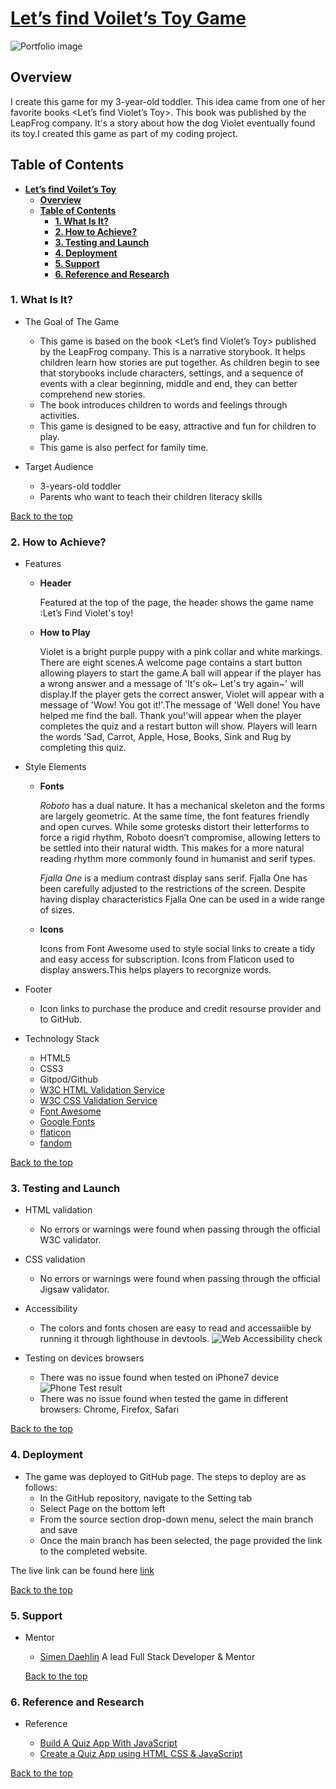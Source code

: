 # [**Let’s find Voilet’s Toy Game**](https://crankycat-loves-coding.github.io/Lets-Find-Violets-Toy/)

![Portfolio image](assets/images/portfolio-image.jpg)

## **Overview**

I create this game for my 3-year-old toddler. This idea came from one of her favorite books <Let’s find Violet’s Toy>. This book was published by the LeapFrog company. It's a story about how the dog Violet eventually found its toy.I created this game as part of my coding project.

## **Table of Contents**

- [**Let’s find Voilet’s Toy**](#overview)
  - [**Overview**](#overview)
  - [**Table of Contents**](#table-of-contents)
    - [**1. What Is It?**](#1-what-is-it)
    - [**2. How to Achieve?**](#2-how-to-achieve)
    - [**3. Testing and Launch**](#3-testing-and-launch)
    - [**4. Deployment**](#4-deployment)
    - [**5. Support**](#5-support)
    - [**6. Reference and Research**](#6-reference-and-research)

### **1. What Is It?**

- The Goal of The Game

  - This game is based on the book <Let’s find Violet’s Toy> published by the LeapFrog company. This is a narrative storybook. It helps children learn how stories are put together. As children begin to see that storybooks include characters, settings, and a sequence of events with a clear beginning, middle and end, they can better comprehend new stories.
  - The book introduces children to words and feelings through activities.
  - This game is designed to be easy, attractive and fun for children to play.
  - This game is also perfect for family time.

- Target Audience

  - 3-years-old toddler
  - Parents who want to teach their children literacy skills

[Back to the top](#overview)

### **2. How to Achieve?**

- Features

  - **Header**

    Featured at the top of the page, the header shows the game name :Let’s Find Violet's toy!

  - **How to Play**

    Violet is a bright purple puppy with a pink collar and white markings. There are eight scenes.A welcome page contains a start button allowing players to start the game.A ball will appear if the player has a wrong answer and a message of 'It's ok~ Let's try again~' will display.If the player gets the correct answer, Violet will appear with a message of 'Wow! You got it!'.The message of 'Well done! You have helped me find the ball. Thank you!'will appear when the player completes the quiz and a restart button will show.
    Players will learn the words 'Sad, Carrot, Apple, Hose, Books, Sink and Rug by completing this quiz.

- Style Elements
  - **Fonts**
  
    *Roboto* has a dual nature. It has a mechanical skeleton and the forms are largely geometric. At the same time, the font features friendly and open curves. While some grotesks distort their letterforms to force a rigid rhythm, Roboto doesn’t compromise, allowing letters to be settled into their natural width. This makes for a more natural reading rhythm more commonly found in humanist and serif types.

    *Fjalla One* is a medium contrast display sans serif. Fjalla One has been carefully adjusted to the restrictions of the screen. Despite having display characteristics Fjalla One can be used in a wide range of sizes.

  - **Icons**

    Icons from Font Awesome used to style social links to create a tidy and easy access for subscription.
    Icons from Flaticon used to display answers.This helps players to recorgnize words.

- Footer
  - Icon links to purchase the produce and credit resourse provider and to GitHub.

- Technology Stack

  - HTML5
  - CSS3
  - Gitpod/Github
  - [W3C HTML Validation Service](https://validator.w3.org/#validate_by_input)
  - [W3C CSS Validation Service](https://jigsaw.w3.org/css-validator/#validate_by_input)
  - [Font Awesome](https://fontawesome.com/)
  - [Google Fonts](https://fonts.google.com/)
  - [flaticon](https://www.flaticon.com/)
  - [fandom](https://leapfrog.fandom.com/wiki/Violet)

[Back to the top](#overview)

### 3. **Testing and Launch**

- HTML validation

  - No errors or warnings were found when passing through the official W3C validator.

- CSS validation

  - No errors or warnings were found when passing through the official Jigsaw validator.

- Accessibility

  - The colors and fonts chosen are easy to read and accessaiible by running it through lighthouse in devtools.
![Web Accessibility check](assets/images/lighthouse.jpg)

- Testing on devices browsers
  - There was no issue found when tested on iPhone7 device
  ![Phone Test result](assets/images/readme/phone-test-results.JPG)
  - There was no issue found when tested the game in different browsers: Chrome, Firefox, Safari


[Back to the top](#overview)

### 4. **Deployment**

- The game was deployed to GitHub page. The steps to deploy are as follows:
  - In the GitHub repository, navigate to the Setting tab
  - Select Page on the bottom left
  - From the source section drop-down menu, select the  main branch and save
  - Once the main branch has been selected, the page provided the link to the completed website.

The live link can be found here [link](https://crankycat-loves-coding.github.io/Lets-Find-Violets-Toy/)

[Back to the top](#overview)

### 5. **Support**

- Mentor

  - [Simen Daehlin](https://www.linkedin.com/in/simendaehlin/)
  A lead Full Stack Developer & Mentor

  [Back to the top](#overview)

### 6. **Reference and Research**

- Reference

  - [Build A Quiz App With JavaScript](https://www.youtube.com/watch?v=riDzcEQbX6k&list=PLKNe8p6OAKBwrz14Cgw31I6DVLo8_KP_z&index=15&ab_channel=WebDevSimplified)
  - [Create a Quiz App using HTML CSS & JavaScript](https://www.youtube.com/watch?v=CqddbIrEM5I&ab_channel=CodingWithNick)

[Back to the top](#overview)
